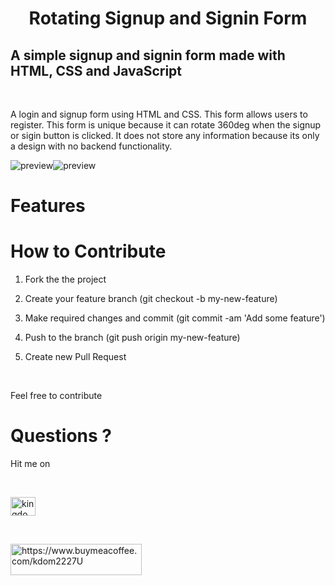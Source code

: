 <center><h1>Rotating Signup and Signin Form</h1></center>

<h2>A simple signup and signin form  made with HTML, CSS and JavaScript</h2>

<br>









<p>A login and signup form using HTML and CSS. This form allows users to register. This form is unique because it can rotate 360deg when the signup or sigin button is clicked. It does not store any information because its only a design with no backend functionality.</p> 

<img alt="preview" src="pic-1.png"><img alt="preview" src="pic-2.png">

<h1>Features</h1>


<h1>How to Contribute</h1>

<p>

1. Fork the the project<br>

2. Create your feature branch (git checkout -b my-new-feature)<br>

3. Make required changes and commit (git commit -am 'Add some feature')<br>

4. Push to the branch (git push origin my-new-feature)<br>

5. Create new Pull Request<br>

<br>

  Feel free to contribute

</p>

 

<h1>Questions ?</h1>

<p>Hit me on</p><br>

<a href="https://twitter.com/kingdom2203" target="blank"><img align="center" src="https://raw.githubusercontent.com/rahuldkjain/github-profile-readme-generator/master/src/images/icons/Social/twitter.svg" alt="kingdom2203" height="30" width="40" /></a>

<br>

<p><a href="https://www.buymeacoffee.com/https://www.buymeacoffee.com/kdom2227U"> <img align="left" src="https://cdn.buymeacoffee.com/buttons/v2/default-yellow.png" height="50" width="210" alt="https://www.buymeacoffee.com/kdom2227U" /></a></p><br><br>
